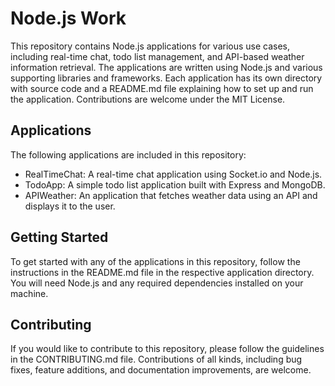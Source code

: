 # Node.js Work

This repository contains Node.js applications for various use cases, including real-time chat, todo list management, and API-based weather information retrieval. The applications are written using Node.js and various supporting libraries and frameworks. Each application has its own directory with source code and a README.md file explaining how to set up and run the application. Contributions are welcome under the MIT License.

## Applications

The following applications are included in this repository:

- RealTimeChat: A real-time chat application using Socket.io and Node.js.
- TodoApp: A simple todo list application built with Express and MongoDB.
- APIWeather: An application that fetches weather data using an API and displays it to the user.

## Getting Started

To get started with any of the applications in this repository, follow the instructions in the README.md file in the respective application directory. You will need Node.js and any required dependencies installed on your machine.

## Contributing

If you would like to contribute to this repository, please follow the guidelines in the CONTRIBUTING.md file. Contributions of all kinds, including bug fixes, feature additions, and documentation improvements, are welcome.
